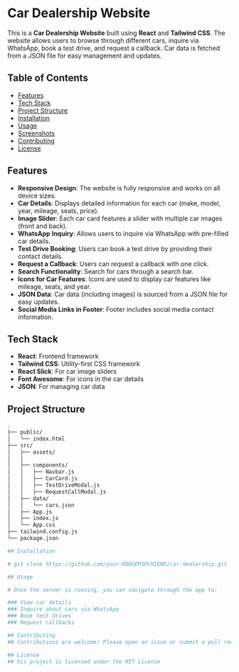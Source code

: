 # Car Dealership Website

This is a **Car Dealership Website** built using **React** and **Tailwind CSS**. The website allows users to browse through different cars, inquire via WhatsApp, book a test drive, and request a callback. Car data is fetched from a JSON file for easy management and updates.

## Table of Contents
- [Features](#features)
- [Tech Stack](#tech-stack)
- [Project Structure](#project-structure)
- [Installation](#installation)
- [Usage](#usage)
- [Screenshots](#screenshots)
- [Contributing](#contributing)
- [License](#license)

## Features
- **Responsive Design**: The website is fully responsive and works on all device sizes.
- **Car Details**: Displays detailed information for each car (make, model, year, mileage, seats, price).
- **Image Slider**: Each car card features a slider with multiple car images (front and back).
- **WhatsApp Inquiry**: Allows users to inquire via WhatsApp with pre-filled car details.
- **Test Drive Booking**: Users can book a test drive by providing their contact details.
- **Request a Callback**: Users can request a callback with one click.
- **Search Functionality**: Search for cars through a search bar.
- **Icons for Car Features**: Icons are used to display car features like mileage, seats, and year.
- **JSON Data**: Car data (including images) is sourced from a JSON file for easy updates.
- **Social Media Links in Footer**: Footer includes social media contact information.

## Tech Stack
- **React**: Frontend framework
- **Tailwind CSS**: Utility-first CSS framework
- **React Slick**: For car image sliders
- **Font Awesome**: For icons in the car details
- **JSON**: For managing car data

## Project Structure

```bash
.
├── public/
│   └── index.html
├── src/
│   ├── assets/
│   │ 
│   ├── components/
│   │   ├── Navbar.js
│   │   ├── CarCard.js
│   │   ├── TestDriveModal.js
│   │   ├── RequestCallModal.js
│   ├── data/
│   │   └── cars.json
│   ├── App.js
│   ├── index.js
│   └── App.css
├── tailwind.config.js
└── package.json

## Installation

# git clone https://github.com/your-RODGERSOCHIENG/car-dealership.git

## Usage

# Once the server is running, you can navigate through the app to:

### View car details
### Inquire about cars via WhatsApp
### Book test drives
### Request callbacks

## Contributing
## Contributions are welcome! Please open an issue or submit a pull request if you'd like to contribute.

## License
## his project is licensed under the MIT License 